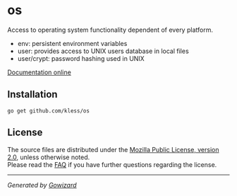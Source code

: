 os
==
Access to operating system functionality dependent of every platform.

+ env: persistent environment variables
+ user: provides access to UNIX users database in local files
+ user/crypt: password hashing used in UNIX

[Documentation online](http://godoc.org/github.com/kless/os)

## Installation

	go get github.com/kless/os

## License

The source files are distributed under the [Mozilla Public License, version 2.0](http://mozilla.org/MPL/2.0/),
unless otherwise noted.  
Please read the [FAQ](http://www.mozilla.org/MPL/2.0/FAQ.html)
if you have further questions regarding the license.

* * *
*Generated by [Gowizard](https://github.com/kless/wizard)*
